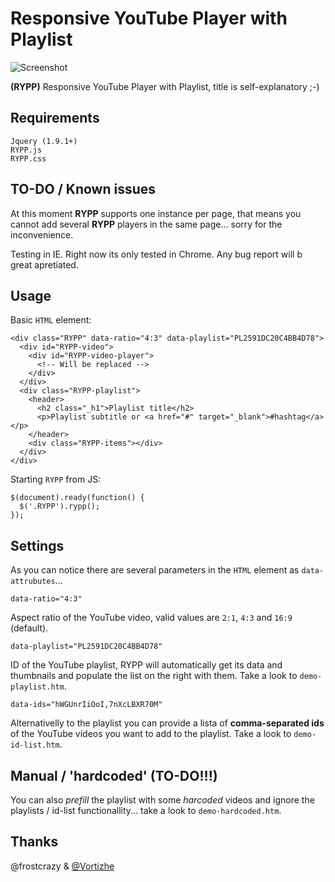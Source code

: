 Responsive YouTube Player with Playlist
=======================================

![Screenshot](https://raw.githubusercontent.com/carloscabo/responsive-youtube-player-with-playlist/master/screenshot.png)

**(RYPP)** Responsive YouTube Player with Playlist, title is self-explanatory ;-)

## Requirements

`Jquery (1.9.1+)`  
`RYPP.js`  
`RYPP.css`

## TO-DO / Known issues

At this moment **RYPP** supports one instance per page, that means you cannot add several **RYPP** players in the same page... sorry for the inconvenience.

Testing in IE. Right now its only tested in Chrome. Any bug report will b great apretiated.

## Usage

Basic `HTML` element:

    <div class="RYPP" data-ratio="4:3" data-playlist="PL2591DC20C4BB4D78">
      <div id="RYPP-video">
        <div id="RYPP-video-player">
          <!-- Will be replaced -->
        </div>
      </div>
      <div class="RYPP-playlist">
        <header>
          <h2 class="_h1">Playlist title</h2>
          <p>Playlist subtitle or <a href="#" target="_blank">#hashtag</a></p>
        </header>
        <div class="RYPP-items"></div>
      </div>
    </div>

Starting `RYPP` from JS:

    $(document).ready(function() {
      $('.RYPP').rypp();
    });
    
## Settings

As you can notice there are several parameters in the `HTML` element as `data-attrubutes`...

`data-ratio="4:3"`

Aspect ratio of the YouTube video, valid values are `2:1`, `4:3` and `16:9` (default).

`data-playlist="PL2591DC20C4BB4D78"`

ID of the YouTube playlist, RYPP will automatically get its data and thumbnails and populate the list on the right with them. Take a look to `demo-playlist.htm`.

`data-ids="hWGUnrIiOoI,7nXcLBXR70M"`

Alternativelly to the playlist you can provide a lista of **comma-separated ids** of the YouTube vídeos you want to add to the playlist. Take a look to `demo-id-list.htm`.

## Manual / 'hardcoded' (TO-DO!!!)

You can also _prefill_ the playlist with some _harcoded_ videos and ignore the playlists / id-list functionallity... take a look to `demo-hardcoded.htm`.

## Thanks

@frostcrazy & [@Vortizhe](https://github.com/vortizhe)


